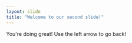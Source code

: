 ```yaml
---
layout: slide
title: "Welcome to our second slide!"
---
```

You're doing great! 
Use the left arrow to go back!

